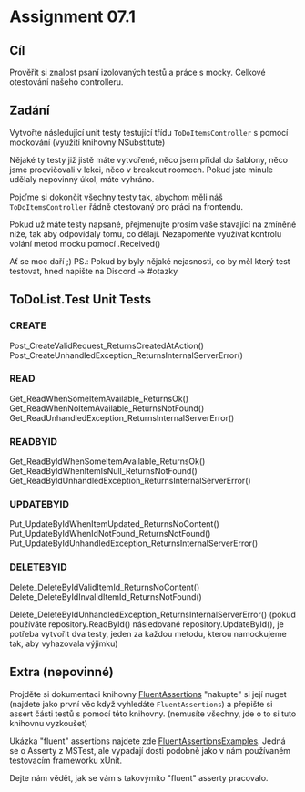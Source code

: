# Assignment 07.1

## Cíl
Prověřit si znalost psaní izolovaných testů a práce s mocky. Celkové otestování našeho controlleru.

## Zadání
Vytvořte následující unit testy testující třídu `ToDoItemsController` s pomocí mockování (využití knihovny NSubstitute)

Nějaké ty testy již jistě máte vytvořené, něco jsem přidal do šablony, něco jsme procvičovali v lekci, něco v breakout roomech. Pokud jste minule udělaly nepovinný úkol, máte vyhráno.

Pojďme si dokončit všechny testy tak, abychom měli náš `ToDoItemsController` řádně otestovaný pro práci na frontendu.

Pokud už máte testy napsané, přejmenujte prosím vaše stávající na zmíněné níže, tak aby odpovídaly tomu, co dělají. Nezapomeňte využívat kontrolu volání metod mocku pomocí .Received()

Ať se moc daří ;)
PS.: Pokud by byly nějaké nejasnosti, co by měl který test testovat, hned napište na Discord -> #otazky

## ToDoList.Test Unit Tests

### CREATE

Post_CreateValidRequest_ReturnsCreatedAtAction()
Post_CreateUnhandledException_ReturnsInternalServerError()

### READ

Get_ReadWhenSomeItemAvailable_ReturnsOk()
Get_ReadWhenNoItemAvailable_ReturnsNotFound()
Get_ReadUnhandledException_ReturnsInternalServerError()

### READBYID

Get_ReadByIdWhenSomeItemAvailable_ReturnsOk()
Get_ReadByIdWhenItemIsNull_ReturnsNotFound()
Get_ReadByIdUnhandledException_ReturnsInternalServerError()

### UPDATEBYID

Put_UpdateByIdWhenItemUpdated_ReturnsNoContent()
Put_UpdateByIdWhenIdNotFound_ReturnsNotFound()
Put_UpdateByIdUnhandledException_ReturnsInternalServerError()

### DELETEBYID

Delete_DeleteByIdValidItemId_ReturnsNoContent()
Delete_DeleteByIdInvalidItemId_ReturnsNotFound()

Delete_DeleteByIdUnhandledException_ReturnsInternalServerError()
(pokud používáte repository.ReadById() následované repository.UpdateById(), je potřeba vytvořit dva testy, jeden za každou metodu, kterou namockujeme tak, aby vyhazovala výjimku)

## Extra (nepovinné)

Projděte si dokumentaci knihovny [FluentAssertions](https://fluentassertions.com/basicassertions/)
"nakupte" si její nuget (najdete jako první věc když vyhledáte `FluentAssertions`) a přepište si assert části testů s pomocí této knihovny. (nemusíte všechny, jde o to si tuto knihovnu vyzkoušet)

Ukázka "fluent" assertions najdete zde [FluentAssertionsExamples](https://fluentassertions.com/tips/#mstest-migration). Jedná se o Asserty z MSTest, ale vypadají dosti podobně jako v nám používaném testovacím frameworku xUnit.

Dejte nám vědět, jak se vám s takovýmito "fluent" asserty pracovalo.
